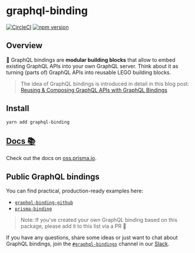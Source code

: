 # graphql-binding

[![CircleCI](https://circleci.com/gh/graphql-binding/graphql-binding.svg?style=shield)](https://circleci.com/gh/graphql-binding/graphql-binding) [![npm version](https://badge.fury.io/js/graphql-binding.svg)](https://badge.fury.io/js/graphql-binding)

## Overview

🔗 GraphQL bindings are **modular building blocks** that allow to embed existing GraphQL APIs into your own GraphQL server. Think about it as turning (parts of) GraphQL APIs into reusable LEGO building blocks.

> The idea of GraphQL bindings is introduced in detail in this blog post: [Reusing & Composing GraphQL APIs with GraphQL Bindings](https://blog.graph.cool/80a4aa37cff5)

## Install

```sh
yarn add graphql-binding
```

## [Docs :books:](https://oss.prisma.io/content/GraphQL-Binding/01-Overview.html)
Check out the docs on [oss.prisma.io](https://oss.prisma.io/content/GraphQL-Binding/01-Overview.html).

## Public GraphQL bindings

You can find practical, production-ready examples here:

* [`graphql-binding-github`](https://github.com/graphcool/graphql-binding-github)
* [`prisma-binding`](https://github.com/graphcool/prisma-binding)

> Note: If you've created your own GraphQL binding based on this package, please add it to this list via a PR 🙌

If you have any questions, share some ideas or just want to chat about GraphQL bindings, join the [`#graphql-bindings`](https://graphcool.slack.com/messages/graphql-bindings) channel in our [Slack](https://slack.graph.cool/).

